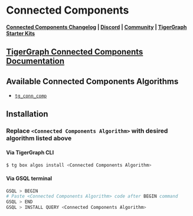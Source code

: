 
# Connected Components

#### [Connected Components Changelog](https://github.com/karimsaraipour/gsql-graph-algorithms/tree/algorithm-folder-restructure/algorithms/Community/connected_components/CHANGELOG.md) | [Discord](https://discord.gg/vFbmPyvJJN) | [Community](https://community.tigergraph.com) | [TigerGraph Starter Kits](https://github.com/zrougamed/TigerGraph-Starter-Kits-Parser)

## [TigerGraph Connected Components Documentation](https://docs.tigergraph.com/tigergraph-platform-overview/graph-algorithm-library#connected-components)

## Available Connected Components Algorithms 

* [`tg_conn_comp`](https://github.com/karimsaraipour/gsql-graph-algorithms/tree/algorithm-folder-restructure/algorithms/Community/connected_components/tg_conn_comp.gsql)

## Installation 

### Replace `<Connected Components Algorithm>` with desired algorithm listed above 

#### Via TigerGraph CLI

```bash
$ tg box algos install <Connected Components Algorithm>
```

#### Via GSQL terminal

```bash
GSQL > BEGIN
# Paste <Connected Components Algorithm> code after BEGIN command
GSQL > END 
GSQL > INSTALL QUERY <Connected Components Algorithm>
```